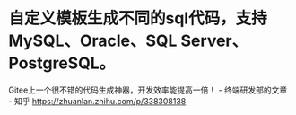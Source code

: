 # 自定义模板生成不同的sql代码，支持MySQL、Oracle、SQL Server、PostgreSQL。



Gitee上一个很不错的代码生成神器，开发效率能提高一倍！ - 终端研发部的文章 - 知乎
https://zhuanlan.zhihu.com/p/338308138








